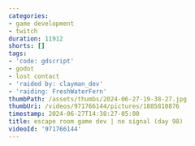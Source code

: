 ```yaml
---
categories:
- game development
- twitch
duration: 11912
shorts: []
tags:
- 'code: gdscript'
- godot
- lost contact
- 'raided by: clayman_dev'
- 'raiding: FreshWaterFern'
thumbPath: /assets/thumbs/2024-06-27-19-38-27.jpg
thumbUri: /videos/971766144/pictures/1885810876
timestamp: 2024-06-27T14:38:27-05:00
title: escape room game dev | no signal (day 98)
videoId: '971766144'
---
```


